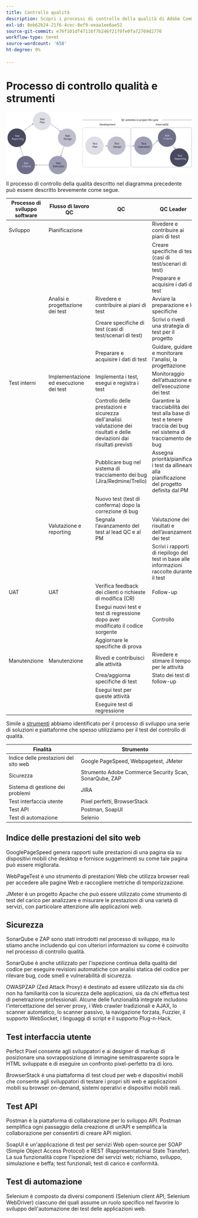```yaml
---
title: Controllo qualità
description: Scopri i processi di controllo della qualità di Adobe Commerce relativi ai progetti di implementazione.
exl-id: 0eb62b24-21f6-4cec-8ef9-eeaa1ee6ae52
source-git-commit: e76f101df47116f7b246f21f0fe0fa72769d2776
workflow-type: tm+mt
source-wordcount: '658'
ht-degree: 0%

---
```


# Processo di controllo qualità e strumenti

![Diagramma del processo di controllo qualità](../../assets/playbooks/quality-control-diagram.svg)

Il processo di controllo della qualità descritto nel diagramma precedente può essere descritto brevemente come segue.

<table>
<thead>
  <tr>
    <th>Processo di sviluppo software</th>
    <th>Flusso di lavoro QC</th>
    <th>QC</th>
    <th>QC Leader</th>
  </tr>
</thead>
<tbody>
  <tr>
    <td>Sviluppo</td>
    <td>Pianificazione</td>
    <td></td>
    <td>Rivedere e contribuire ai piani di test</td>
  </tr>
  <tr>
    <td></td>
    <td></td>
    <td></td>
    <td>Creare specifiche di test (casi di test/scenari di test)</td>
  </tr>
  <tr>
    <td></td>
    <td></td>
    <td></td>
    <td>Preparare e acquisire i dati di test</td>
  </tr>
  <tr>
    <td></td>
    <td>Analisi e progettazione dei test</td>
    <td>Rivedere e contribuire ai piani di test</td>
    <td>Avviare la preparazione e le specifiche</td>
  </tr>
  <tr>
    <td></td>
    <td></td>
    <td>Creare specifiche di test (casi di test/scenari di test)</td>
    <td>Scrivi o rivedi una strategia di test per il progetto</td>
  </tr>
  <tr>
    <td></td>
    <td></td>
    <td>Preparare e acquisire i dati di test</td>
    <td> Guidare, guidare e monitorare l'analisi, la progettazione</td>
  </tr>
  <tr>
    <td>Test interni</td>
    <td>Implementazione ed esecuzione dei test</td>
    <td>Implementa i test, esegui e registra i test</td>
    <td>Monitoraggio dell’attuazione e dell’esecuzione dei test</td>
  </tr>
  <tr>
    <td></td>
    <td></td>
    <td>Controllo delle prestazioni e sicurezza dell'analisi: valutazione dei risultati e delle deviazioni dai risultati previsti</td>
    <td>Garantire la tracciabilità dei test alla base di test e tenere traccia dei bug nel sistema di tracciamento dei bug</td>
  </tr>
  <tr>
    <td></td>
    <td></td>
    <td>Pubblicare bug nel sistema di tracciamento dei bug (Jira/Redmine/Trello)</td>
    <td>Assegna priorità/pianifica i test da allineare alla pianificazione del progetto definita dal PM</td>
  </tr>
  <tr>
    <td></td>
    <td></td>
    <td>Nuovo test (test di conferma) dopo la correzione di bug</td>
    <td></td>
  </tr>
  <tr>
    <td></td>
    <td>Valutazione e reporting</td>
    <td>Segnala l’avanzamento del test al lead QC e al PM</td>
    <td>Valutazione dei risultati e dell’avanzamento dei test</td>
  </tr>
  <tr>
    <td></td>
    <td></td>
    <td></td>
    <td>Scrivi i rapporti di riepilogo del test in base alle informazioni raccolte durante il test</td>
  </tr>
  <tr>
    <td>UAT</td>
    <td>UAT</td>
    <td>Verifica feedback dei clienti o richieste di modifica (CR)</td>
    <td>Follow-up</td>
  </tr>
  <tr>
    <td></td>
    <td></td>
    <td>Esegui nuovi test e test di regressione dopo aver modificato il codice sorgente</td>
    <td>Controllo</td>
  </tr>
  <tr>
    <td></td>
    <td></td>
    <td>Aggiornare le specifiche di prova</td>
    <td></td>
  </tr>
  <tr>
    <td>Manutenzione</td>
    <td>Manutenzione</td>
    <td>Rivedi e contribuisci alle attività</td>
    <td>Rivedere e stimare il tempo per le attività</td>
  </tr>
  <tr>
    <td></td>
    <td></td>
    <td>Crea/aggiorna specifiche di test</td>
    <td>Stato dei test di follow-up</td>
  </tr>
  <tr>
    <td></td>
    <td></td>
    <td>Esegui test per queste attività</td>
    <td></td>
  </tr>
  <tr>
    <td></td>
    <td></td>
    <td>Eseguire test di regressione</td>
    <td></td>
  </tr>
</tbody>
</table>

Simile a [strumenti](project-management-tools.md) abbiamo identificato per il processo di sviluppo una serie di soluzioni e piattaforme che spesso utilizziamo per il test del controllo di qualità.

| Finalità | Strumento |
|---------------------------|---------------------------------------------------|
| Indice delle prestazioni del sito web | Google PageSpeed, Webpagetest, JMeter |
| Sicurezza | Strumento Adobe Commerce Security Scan, SonarQube, ZAP |
| Sistema di gestione dei problemi | JIRA |
| Test interfaccia utente | Pixel perfetti, BrowserStack |
| Test API | Postman, SoapUI |
| Test di automazione | Selenio |


## Indice delle prestazioni del sito web

GooglePageSpeed genera rapporti sulle prestazioni di una pagina sia su dispositivi mobili che desktop e fornisce suggerimenti su come tale pagina può essere migliorata.

WebPageTest è uno strumento di prestazioni Web che utilizza browser reali per accedere alle pagine Web e raccogliere metriche di temporizzazione.

JMeter è un progetto Apache che può essere utilizzato come strumento di test del carico per analizzare e misurare le prestazioni di una varietà di servizi, con particolare attenzione alle applicazioni web.

## Sicurezza

SonarQube e ZAP sono stati introdotti nel processo di sviluppo, ma lo stiamo anche includendo qui con ulteriori informazioni su come è coinvolto nel processo di controllo qualità.

SonarQube è anche utilizzato per l&#39;ispezione continua della qualità del codice per eseguire revisioni automatiche con analisi statica del codice per rilevare bug, code smell e vulnerabilità di sicurezza.

OWASPZAP (Zed Attack Proxy) è destinato ad essere utilizzato sia da chi non ha familiarità con la sicurezza delle applicazioni, sia da chi effettua test di penetrazione professionali. Alcune delle funzionalità integrate includono l&#39;intercettazione del server proxy, i Web crawler tradizionali e AJAX, lo scanner automatico, lo scanner passivo, la navigazione forzata, Fuzzier, il supporto WebSocket, i linguaggi di script e il supporto Plug-n-Hack.

## Test interfaccia utente

Perfect Pixel consente agli sviluppatori e ai designer di markup di posizionare una sovrapposizione di immagine semitrasparente sopra le HTML sviluppate e di eseguire un confronto pixel-perfetto tra di loro.

BrowserStack è una piattaforma di test cloud per web e dispositivi mobili che consente agli sviluppatori di testare i propri siti web e applicazioni mobili su browser on-demand, sistemi operativi e dispositivi mobili reali.

## Test API

Postman è la piattaforma di collaborazione per lo sviluppo API. Postman semplifica ogni passaggio della creazione di un’API e semplifica la collaborazione per consentirti di creare API migliori.

SoapUI è un&#39;applicazione di test per servizi Web open-source per SOAP (Simple Object Access Protocol) e REST (Rappresentational State Transfer). La sua funzionalità copre l&#39;ispezione dei servizi web; richiamo, sviluppo, simulazione e beffa; test funzionali; test di carico e conformità.

## Test di automazione

Selenium è composto da diversi componenti (Selenium client API, Selenium WebDriver) ciascuno dei quali assume un ruolo specifico nel favorire lo sviluppo dell&#39;automazione dei test delle applicazioni web.
